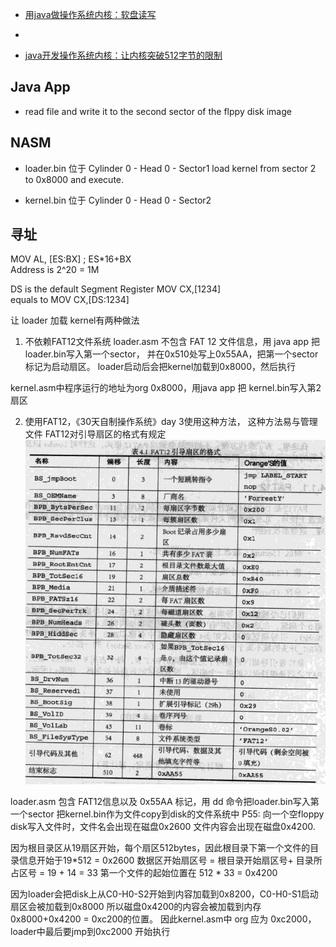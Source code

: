 - [用java做操作系统内核：软盘读写](https://blog.csdn.net/tyler_download/article/details/51815483)
- [](https://www.bilibili.com/video/BV1hJ411n7rs?p=3)


- [java开发操作系统内核：让内核突破512字节的限制](https://blog.csdn.net/tyler_download/article/details/51970921)




## Java App
- read file and write it to the second sector of the flppy disk image


## NASM
- loader.bin
位于 Cylinder 0 - Head 0 - Sector1
load kernel from sector 2 to 0x8000 and execute.

- kernel.bin
位于 Cylinder 0 - Head 0 - Sector2


## 寻址
MOV AL, [ES:BX]    ; ES*16+BX  
Address is 2^20 = 1M

DS is the default Segment Register
MOV CX,[1234]  
equals to 
MOV CX,[DS:1234]  


让 loader 加载 kernel有两种做法
1. 不依赖FAT12文件系统
loader.asm 不包含 FAT 12 文件信息，用 java app 把 loader.bin写入第一个sector，
并在0x510处写上0x55AA，把第一个sector标记为启动扇区。
loader启动后会把kernel加载到0x8000，然后执行

kernel.asm中程序运行的地址为org   0x8000，用java app 把 kernel.bin写入第2扇区

2. 使用FAT12，《30天自制操作系统》day 3使用这种方法， 这种方法易与管理文件
FAT12对引导扇区的格式有规定
![](./_images/fat12-boot.png)

loader.asm 包含 FAT12信息以及 0x55AA 标记，用 dd 命令把loader.bin写入第一个sector
把kernel.bin作为文件copy到disk的文件系统中
P55: 向一个空floppy disk写入文件时，文件名会出现在磁盘0x2600
文件内容会出现在磁盘0x4200.

因为根目录区从19扇区开始，每个扇区512bytes，因此根目录下第一个文件的目录信息开始于19*512 = 0x2600
数据区开始扇区号 = 根目录开始扇区号+ 目录所占区号 = 19 + 14 = 33
第一个文件的起始位置在 512 * 33 = 0x4200

因为loader会把disk上从C0-H0-S2开始到内容加载到0x8200，C0-H0-S1启动扇区会被加载到0x8000
所以磁盘0x4200的内容会被加载到内存0x8000+0x4200 = 0xc200的位置。
因此kernel.asm中 org 应为 0xc2000， loader中最后要jmp到0xc2000 开始执行



